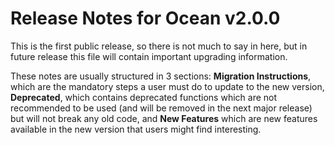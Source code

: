 
Release Notes for Ocean v2.0.0
==============================

This is the first public release, so there is not much to say in here, but in
future release this file will contain important upgrading information.

These notes are usually structured in 3 sections: **Migration Instructions**,
which are the mandatory steps a user must do to update to the new version,
**Deprecated**, which contains deprecated functions which are not recommended to
be used (and will be removed in the next major release) but will not break any
old code, and **New Features** which are new features available in the new
version that users might find interesting.

